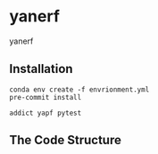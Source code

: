 # yanerf

yanerf

## Installation

```shell
conda env create -f envrionment.yml
pre-commit install
```

```text
addict yapf pytest
```

## The Code Structure
